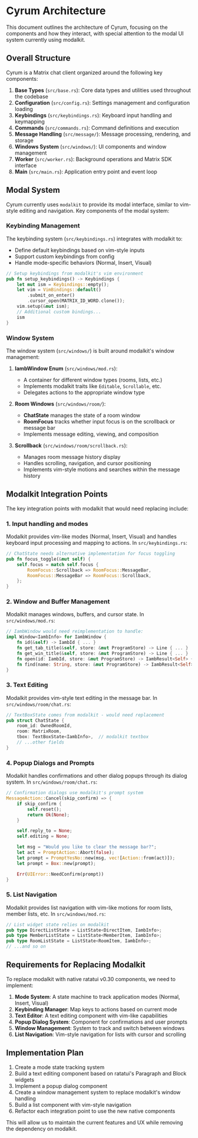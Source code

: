 # Cyrum Architecture

This document outlines the architecture of Cyrum, focusing on the components and how they interact, with special attention to the modal UI system currently using modalkit.

## Overall Structure

Cyrum is a Matrix chat client organized around the following key components:

1. **Base Types** (`src/base.rs`): Core data types and utilities used throughout the codebase
2. **Configuration** (`src/config.rs`): Settings management and configuration loading
3. **Keybindings** (`src/keybindings.rs`): Keyboard input handling and keymapping
4. **Commands** (`src/commands.rs`): Command definitions and execution
5. **Message Handling** (`src/message/`): Message processing, rendering, and storage
6. **Windows System** (`src/windows/`): UI components and window management
7. **Worker** (`src/worker.rs`): Background operations and Matrix SDK interface
8. **Main** (`src/main.rs`): Application entry point and event loop

## Modal System

Cyrum currently uses `modalkit` to provide its modal interface, similar to vim-style editing and navigation. Key components of the modal system:

### Keybinding Management

The keybinding system (`src/keybindings.rs`) integrates with modalkit to:
- Define default keybindings based on vim-style inputs
- Support custom keybindings from config
- Handle mode-specific behaviors (Normal, Insert, Visual)

```rust
// Setup keybindings from modalkit's vim environment
pub fn setup_keybindings() -> Keybindings {
    let mut ism = Keybindings::empty();
    let vim = VimBindings::default()
        .submit_on_enter()
        .cursor_open(MATRIX_ID_WORD.clone());
    vim.setup(&mut ism);
    // Additional custom bindings...
    ism
}
```

### Window System

The window system (`src/windows/`) is built around modalkit's window management:

1. **IambWindow Enum** (`src/windows/mod.rs`): 
   - A container for different window types (rooms, lists, etc.)
   - Implements modalkit traits like `Editable`, `Scrollable`, etc.
   - Delegates actions to the appropriate window type

2. **Room Windows** (`src/windows/room/`):
   - **ChatState** manages the state of a room window
   - **RoomFocus** tracks whether input focus is on the scrollback or message bar
   - Implements message editing, viewing, and composition

3. **Scrollback** (`src/windows/room/scrollback.rs`):
   - Manages room message history display
   - Handles scrolling, navigation, and cursor positioning
   - Implements vim-style motions and searches within the message history

## Modalkit Integration Points

The key integration points with modalkit that would need replacing include:

### 1. Input handling and modes

Modalkit provides vim-like modes (Normal, Insert, Visual) and handles keyboard input processing and mapping to actions. In `src/keybindings.rs`:

```rust
// ChatState needs alternative implementation for focus toggling
pub fn focus_toggle(&mut self) {
    self.focus = match self.focus {
        RoomFocus::Scrollback => RoomFocus::MessageBar,
        RoomFocus::MessageBar => RoomFocus::Scrollback,
    };
}
```

### 2. Window and Buffer Management

Modalkit manages windows, buffers, and cursor state. In `src/windows/mod.rs`:

```rust
// IambWindow would need reimplementation to handle:
impl Window<IambInfo> for IambWindow {
    fn id(&self) -> IambId { ... }
    fn get_tab_title(&self, store: &mut ProgramStore) -> Line { ... }
    fn get_win_title(&self, store: &mut ProgramStore) -> Line { ... }
    fn open(id: IambId, store: &mut ProgramStore) -> IambResult<Self> { ... }
    fn find(name: String, store: &mut ProgramStore) -> IambResult<Self> { ... }
}
```

### 3. Text Editing

Modalkit provides vim-style text editing in the message bar. In `src/windows/room/chat.rs`:

```rust
// TextBoxState comes from modalkit - would need replacement
pub struct ChatState {
    room_id: OwnedRoomId,
    room: MatrixRoom,
    tbox: TextBoxState<IambInfo>,  // modalkit textbox
    // ...other fields
}
```

### 4. Popup Dialogs and Prompts

Modalkit handles confirmations and other dialog popups through its dialog system. In `src/windows/room/chat.rs`:

```rust
// Confirmation dialogs use modalkit's prompt system
MessageAction::Cancel(skip_confirm) => {
    if skip_confirm {
        self.reset();
        return Ok(None);
    }

    self.reply_to = None;
    self.editing = None;

    let msg = "Would you like to clear the message bar?";
    let act = PromptAction::Abort(false);
    let prompt = PromptYesNo::new(msg, vec![Action::from(act)]);
    let prompt = Box::new(prompt);

    Err(UIError::NeedConfirm(prompt))
}
```

### 5. List Navigation

Modalkit provides list navigation with vim-like motions for room lists, member lists, etc. In `src/windows/mod.rs`:

```rust
// List widget state relies on modalkit
pub type DirectListState = ListState<DirectItem, IambInfo>;
pub type MemberListState = ListState<MemberItem, IambInfo>;
pub type RoomListState = ListState<RoomItem, IambInfo>;
// ...and so on
```

## Requirements for Replacing Modalkit

To replace modalkit with native ratatui v0.30 components, we need to implement:

1. **Mode System**: A state machine to track application modes (Normal, Insert, Visual)
2. **Keybinding Manager**: Map keys to actions based on current mode
3. **Text Editor**: A text editing component with vim-like capabilities
4. **Popup Dialog System**: Component for confirmations and user prompts
5. **Window Management**: System to track and switch between windows
6. **List Navigation**: Vim-style navigation for lists with cursor and scrolling

## Implementation Plan

1. Create a mode state tracking system
2. Build a text editing component based on ratatui's Paragraph and Block widgets
3. Implement a popup dialog component
4. Create a window management system to replace modalkit's window handling
5. Build a list component with vim-style navigation
6. Refactor each integration point to use the new native components

This will allow us to maintain the current features and UX while removing the dependency on modalkit.